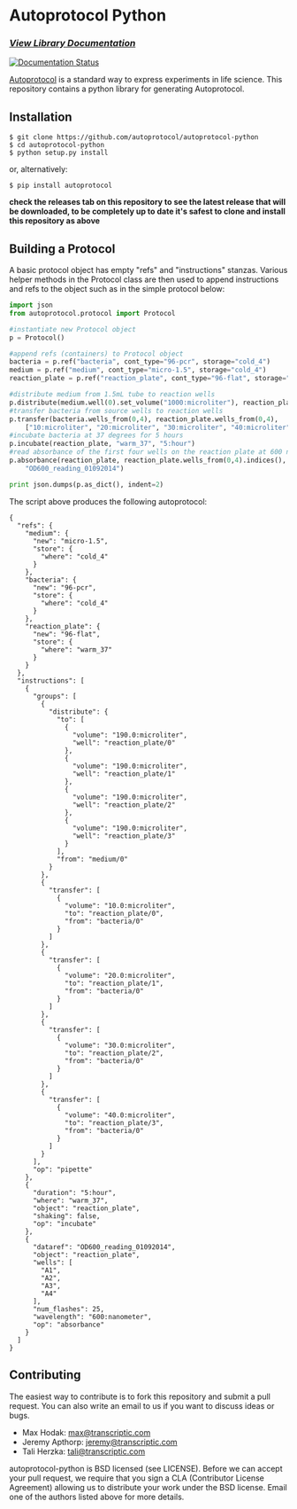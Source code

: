 # Autoprotocol Python

### *[View Library Documentation](http://autoprotocol-python.readthedocs.org/en/latest/)* 
[![Documentation Status](https://readthedocs.org/projects/autoprotocol-python/badge/)](https://readthedocs.org/projects/autoprotocol-python/?badge=latest)


[Autoprotocol](https://www.autoprotocol.org) is a standard way to express
experiments in life science. This repository contains a python library for
generating Autoprotocol.

## Installation

    $ git clone https://github.com/autoprotocol/autoprotocol-python
    $ cd autoprotocol-python
    $ python setup.py install

or, alternatively:

    $ pip install autoprotocol
    
**check the releases tab on this repository to see the latest release that will be downloaded, to be completely up to date it's safest to clone and install this repository as above**

## Building a Protocol
A basic protocol object has empty "refs" and "instructions" stanzas.  Various helper methods in the Protocol class are then used to append instructions and refs to the object such as in the simple protocol below:

```python
import json
from autoprotocol.protocol import Protocol

#instantiate new Protocol object
p = Protocol()

#append refs (containers) to Protocol object
bacteria = p.ref("bacteria", cont_type="96-pcr", storage="cold_4")
medium = p.ref("medium", cont_type="micro-1.5", storage="cold_4")
reaction_plate = p.ref("reaction_plate", cont_type="96-flat", storage="warm_37")

#distribute medium from 1.5mL tube to reaction wells
p.distribute(medium.well(0).set_volume("1000:microliter"), reaction_plate.wells_from(0,4), "190:microliter")
#transfer bacteria from source wells to reaction wells
p.transfer(bacteria.wells_from(0,4), reaction_plate.wells_from(0,4),
    ["10:microliter", "20:microliter", "30:microliter", "40:microliter"])
#incubate bacteria at 37 degrees for 5 hours
p.incubate(reaction_plate, "warm_37", "5:hour")
#read absorbance of the first four wells on the reaction plate at 600 nanometers
p.absorbance(reaction_plate, reaction_plate.wells_from(0,4).indices(), "600:nanometer",
    "OD600_reading_01092014")

print json.dumps(p.as_dict(), indent=2)
```
The script above produces the following autoprotocol:

```
{
  "refs": {
    "medium": {
      "new": "micro-1.5",
      "store": {
        "where": "cold_4"
      }
    },
    "bacteria": {
      "new": "96-pcr",
      "store": {
        "where": "cold_4"
      }
    },
    "reaction_plate": {
      "new": "96-flat",
      "store": {
        "where": "warm_37"
      }
    }
  },
  "instructions": [
    {
      "groups": [
        {
          "distribute": {
            "to": [
              {
                "volume": "190.0:microliter",
                "well": "reaction_plate/0"
              },
              {
                "volume": "190.0:microliter",
                "well": "reaction_plate/1"
              },
              {
                "volume": "190.0:microliter",
                "well": "reaction_plate/2"
              },
              {
                "volume": "190.0:microliter",
                "well": "reaction_plate/3"
              }
            ],
            "from": "medium/0"
          }
        },
        {
          "transfer": [
            {
              "volume": "10.0:microliter",
              "to": "reaction_plate/0",
              "from": "bacteria/0"
            }
          ]
        },
        {
          "transfer": [
            {
              "volume": "20.0:microliter",
              "to": "reaction_plate/1",
              "from": "bacteria/0"
            }
          ]
        },
        {
          "transfer": [
            {
              "volume": "30.0:microliter",
              "to": "reaction_plate/2",
              "from": "bacteria/0"
            }
          ]
        },
        {
          "transfer": [
            {
              "volume": "40.0:microliter",
              "to": "reaction_plate/3",
              "from": "bacteria/0"
            }
          ]
        }
      ],
      "op": "pipette"
    },
    {
      "duration": "5:hour",
      "where": "warm_37",
      "object": "reaction_plate",
      "shaking": false,
      "op": "incubate"
    },
    {
      "dataref": "OD600_reading_01092014",
      "object": "reaction_plate",
      "wells": [
        "A1",
        "A2",
        "A3",
        "A4"
      ],
      "num_flashes": 25,
      "wavelength": "600:nanometer",
      "op": "absorbance"
    }
  ]
}
```

## Contributing

The easiest way to contribute is to fork this repository and submit a pull
request.  You can also write an email to us if you want to discuss ideas or
bugs.

- Max Hodak: max@transcriptic.com
- Jeremy Apthorp: jeremy@transcriptic.com
- Tali Herzka: tali@transcriptic.com

autoprotocol-python is BSD licensed (see LICENSE). Before we can accept your
pull request, we require that you sign a CLA (Contributor License Agreement)
allowing us to distribute your work under the BSD license. Email one of the
authors listed above for more details.
